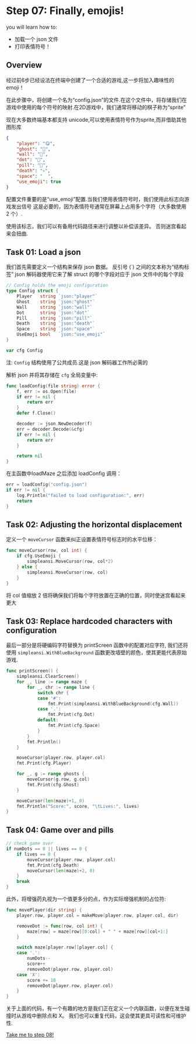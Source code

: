 # Step 07: Finally, emojis!

 you will learn how to:

- 加载一个 json 文件
- 打印表情符号！

## Overview

经过前6步已经设法在终端中创建了一个合适的游戏,这一步将加入趣味性的emoji！

在此步骤中，将创建一个名为“config.json”的文件.在这个文件中，将存储我们在
游戏中使用的每个符号的映射.在2D游戏中，我们通常将移动的棋子称为“sprite”

现在大多数终端基本都支持 unicode,可以使用表情符号作为sprite,而非借助其他图形库


```json
{
    "player": "😋",
    "ghost": "👻",
    "wall": "🌵",
    "dot": "🧀",
    "pill": "🍹",
    "death": "💀",
    "space": "  ",
    "use_emoji": true
}
```

配置文件重要的是“use_emoji”配置.当我们使用表情符号时，我们使用此标志向游戏发出信号 这是必要的，因为表情符号通常在屏幕上占用多个字符（大多数使用 2 个）.

使用该标志，我们可以有备用代码路径来进行调整以补偿该差异。 否则迷宫看起来会扭曲.

## Task 01: Load a json

我们首先需要定义一个结构来保存 json 数据。 反引号 (\`) 之间的文本称为“结构标签” json 解码器使用它来了解 struct 的哪个字段对应于 json 文件中的每个字段

```go
// Config holds the emoji configuration
type Config struct {
    Player   string `json:"player"`
    Ghost    string `json:"ghost"`
    Wall     string `json:"wall"`
    Dot      string `json:"dot"`
    Pill     string `json:"pill"`
    Death    string `json:"death"`
    Space    string `json:"space"`
    UseEmoji bool   `json:"use_emoji"`
}

var cfg Config
```

注: `Config` 结构使用了公共成员.这是 json 解码器工作所必需的

解析 json 并将其存储在 `cfg` 全局变量中:

```go
func loadConfig(file string) error {
    f, err := os.Open(file)
    if err != nil {
        return err
    }
    defer f.Close()

    decoder := json.NewDecoder(f)
    err = decoder.Decode(&cfg)
    if err != nil {
        return err
    }

    return nil
}
```

在主函数中loadMaze 之后添加 loadConfig 调用：

```go
err = loadConfig("config.json")
if err != nil {
    log.Println("failed to load configuration:", err)
    return
}
```

## Task 02: Adjusting the horizontal displacement

定义一个 `moveCursor` 函数来纠正设置表情符号标志时的水平位移：

```go
func moveCursor(row, col int) {
    if cfg.UseEmoji {
        simpleansi.MoveCursor(row, col*2)
    } else {
        simpleansi.MoveCursor(row, col)
    }
}
```

将 col 值缩放 2 倍将确保我们将每个字符放置在正确的位置，同时使迷宫看起来更大

## Task 03: Replace hardcoded characters with configuration

最后一部分是将硬编码字符替换为 printScreen 函数中的配置对应字符, 我们还将使用 `simpleansi.WithBlueBackground` 函数更改墙壁的颜色，使其更能代表原始游戏.

```go
func printScreen() {
    simpleansi.ClearScreen()
    for _, line := range maze {
        for _, chr := range line {
            switch chr {
            case '#':
                fmt.Print(simpleansi.WithBlueBackground(cfg.Wall))
            case '.':
                fmt.Print(cfg.Dot)
            default:
                fmt.Print(cfg.Space)
            }
        }
        fmt.Println()
    }

    moveCursor(player.row, player.col)
    fmt.Print(cfg.Player)

    for _, g := range ghosts {
        moveCursor(g.row, g.col)
        fmt.Print(cfg.Ghost)
    }

    moveCursor(len(maze)+1, 0)
    fmt.Println("Score:", score, "\tLives:", lives)
}
```

## Task 04: Game over and pills

```go
// check game over
if numDots == 0 || lives == 0 {
    if lives == 0 {
        moveCursor(player.row, player.col)
        fmt.Print(cfg.Death)
        moveCursor(len(maze)+2, 0)
    }
    break
}
```

此外，将增强药丸视为一个值更多分的点，作为实际增强机制的占位符:

```go
func movePlayer(dir string) {
    player.row, player.col = makeMove(player.row, player.col, dir)

    removeDot := func(row, col int) {
        maze[row] = maze[row][0:col] + " " + maze[row][col+1:]
    }

    switch maze[player.row][player.col] {
    case '.':
        numDots--
        score++
        removeDot(player.row, player.col)
    case 'X':
        score += 10
        removeDot(player.row, player.col)
    }
}
```

关于上面的代码，有一个有趣的地方是我们正在定义一个内联函数，以便在发生碰撞时从游戏中删除点和 X。 我们也可以重复代码，这会使其更具可读性和可维护性.


[Take me to step 08!](../step08/README.md)
